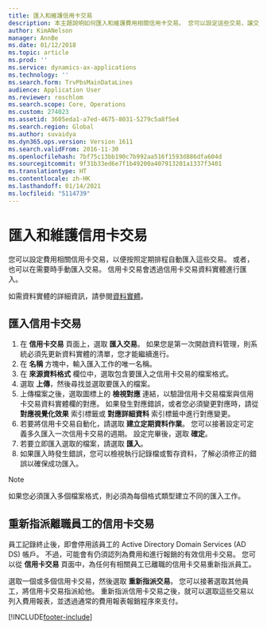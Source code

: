 ```yaml
---
title: 匯入和維護信用卡交易
description: 本主題說明如何匯入和維護費用相關信用卡交易。 您可以設定這些交易，讓交易按照週期性排程自動進行匯入，也可以在需要時手動匯入這些交易。
author: KimANelson
manager: AnnBe
ms.date: 01/12/2018
ms.topic: article
ms.prod: ''
ms.service: dynamics-ax-applications
ms.technology: ''
ms.search.form: TrvPbsMainDataLines
audience: Application User
ms.reviewer: roschlom
ms.search.scope: Core, Operations
ms.custom: 274023
ms.assetid: 3605eda1-a7ed-4675-8031-5279c5a8f5e4
ms.search.region: Global
ms.author: suvaidya
ms.dyn365.ops.version: Version 1611
ms.search.validFrom: 2016-11-30
ms.openlocfilehash: 7bf75c13bb190c7b992aa516f1593d886dfa604d
ms.sourcegitcommit: 9f31b33ed6e7f1b49200a407913201a1337f3401
ms.translationtype: HT
ms.contentlocale: zh-HK
ms.lasthandoff: 01/14/2021
ms.locfileid: "5114739"
---
```

# <a name="import-and-maintain-credit-card-transactions"></a>匯入和維護信用卡交易

您可以設定費用相關信用卡交易，以便按照定期排程自動匯入這些交易。 或者，也可以在需要時手動匯入交易。 信用卡交易會透過信用卡交易資料實體進行匯入。

如需資料實體的詳細資訊，請參閱[資料實體](https://docs.microsoft.com/dynamics365/fin-ops-core/dev-itpro/data-entities/data-entities)。

## <a name="import-credit-card-transactions"></a>匯入信用卡交易

1. 在 **信用卡交易** 頁面上，選取 **匯入交易**。 如果您是第一次開啟資料管理，則系統必須先更新資料實體的清單，您才能繼續進行。
2. 在 **名稱** 方塊中，輸入匯入工作的唯一名稱。
3. 在 **來源資料格式** 欄位中，選取包含要匯入之信用卡交易的檔案格式。
4. 選取 **上傳**，然後尋找並選取要匯入的檔案。
5. 上傳檔案之後，選取圖標上的 **檢視對應** 連結，以驗證信用卡交易檔案與信用卡交易資料實體欄的對應。 如果發生對應錯誤，或者您必須變更對應時，請從 **對應視覺化效果** 索引標籤或 **對應詳細資料** 索引標籤中進行對應變更。
6. 若要將信用卡交易自動化，請選取 **建立定期資料作業**。 您可以接著設定可定義多久匯入一次信用卡交易的週期。 設定完畢後，選取 **確定**。
7. 若要立即匯入選取的檔案，請選取 **匯入**。
8. 如果匯入時發生錯誤，您可以檢視執行記錄檔或暫存資料，了解必須修正的錯誤以確保成功匯入。

> [!NOTE]
> 如果您必須匯入多個檔案格式，則必須為每個格式類型建立不同的匯入工作。

## <a name="reassign-the-credit-card-transactions-for-terminated-employees"></a>重新指派離職員工的信用卡交易

員工記錄終止後，即會停用該員工的 Active Directory Domain Services (AD DS) 帳戶。 不過，可能會有仍須認列為費用和進行報銷的有效信用卡交易。 您可以從 **信用卡交易** 頁面中，為任何有相關員工已離職的信用卡交易重新指派員工。

選取一個或多個信用卡交易，然後選取 **重新指派交易**。 您可以接著選取其他員工，將信用卡交易指派給他。 重新指派信用卡交易之後，就可以選取這些交易以列入費用報表，並透過通常的費用報表報銷程序來支付。


[!INCLUDE[footer-include](../includes/footer-banner.md)]